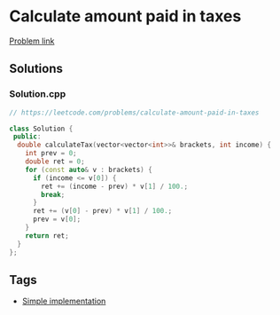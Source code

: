 # Calculate amount paid in taxes

[Problem link](https://leetcode.com/problems/calculate-amount-paid-in-taxes)

## Solutions


### Solution.cpp
```cpp
// https://leetcode.com/problems/calculate-amount-paid-in-taxes

class Solution {
 public:
  double calculateTax(vector<vector<int>>& brackets, int income) {
    int prev = 0;
    double ret = 0;
    for (const auto& v : brackets) {
      if (income <= v[0]) {
        ret += (income - prev) * v[1] / 100.;
        break;
      }
      ret += (v[0] - prev) * v[1] / 100.;
      prev = v[0];
    }
    return ret;
  }
};
```
## Tags

* [Simple implementation](/README.md#Simple_implementation)
